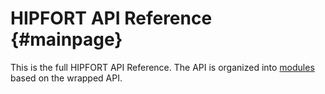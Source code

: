 # HIPFORT API Reference {#mainpage}

This is the full HIPFORT API Reference. The API is organized into
[modules](namespaces.html) based on the wrapped API.
